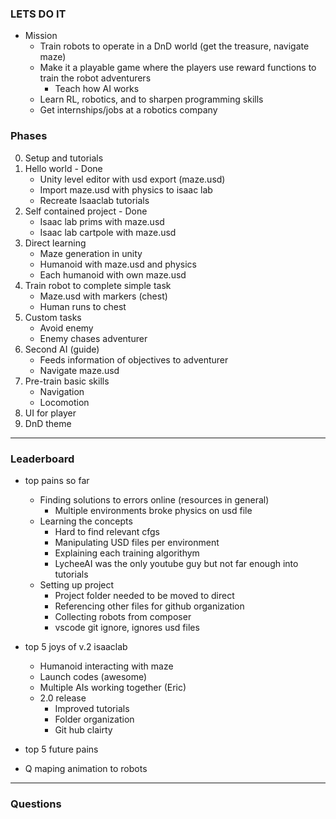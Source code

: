 ### LETS DO IT
- Mission
    - Train robots to operate in a DnD world (get the treasure, navigate maze)
    - Make it a playable game where the players use reward functions to train the robot adventurers
        - Teach how AI works
    - Learn RL, robotics, and to sharpen programming skills
    - Get internships/jobs at a robotics company
### Phases
0. Setup and tutorials
1. Hello world - Done
    - Unity level editor with usd export (maze.usd)
    - Import maze.usd with physics to isaac lab
    - Recreate Isaaclab tutorials
2. Self contained project - Done
    - Isaac lab prims with maze.usd
    - Isaac lab cartpole with maze.usd
3. Direct learning
    - Maze generation in unity
    - Humanoid with maze.usd and physics
    - Each humanoid with own maze.usd
4. Train robot to complete simple task
    - Maze.usd with markers (chest)
    - Human runs to chest
5. Custom tasks
    - Avoid enemy
    - Enemy chases adventurer
5. Second AI (guide)
    - Feeds information of objectives to adventurer
    - Navigate maze.usd
6. Pre-train basic skills
    - Navigation
    - Locomotion
7. UI for player
8. DnD theme

----------------------------------------------
### Leaderboard

- top pains so far
    - Finding solutions to errors online (resources in general)
        - Multiple environments broke physics on usd file
    - Learning the concepts
        - Hard to find relevant cfgs
        - Manipulating USD files per environment
        - Explaining each training algorithym
        - LycheeAI was the only youtube guy but not far enough into tutorials
    - Setting up project
        - Project folder needed to be moved to direct
        - Referencing other files for github organization
        - Collecting robots from composer
        - vscode git ignore, ignores usd files
- top 5 joys of v.2 isaaclab
    - Humanoid interacting with maze
    - Launch codes (awesome)
    - Multiple AIs working together (Eric)
    - 2.0 release
        - Improved tutorials
        - Folder organization
        - Git hub clairty
- top 5 future pains

- Q
maping animation to robots
----------------------------------------------
### Questions
